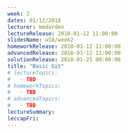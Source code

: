 ```yaml
---
week: 2
dates: 01/12/2018
lecturer: mmdarden
lectureRelease: 2018-01-12 11:00:00
slidesName: w18/week2
homeworkRelease: 2018-01-12 11:00:00
advancedRelease: 2018-01-12 11:00:00
solutionRelease: 2018-01-25 00:00:00
title: "Basic Git"
# lectureTopics:
#   - TBD
# homeworkTopics:
#   - TBD
# advancedTopics:
#   - TBD
lectureSummary:
leccapFri:
---
```

